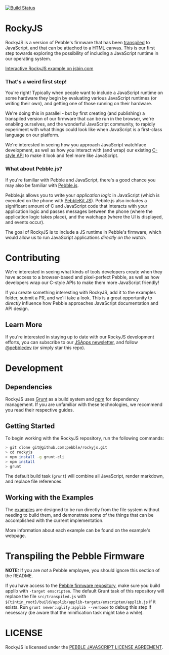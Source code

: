 [![Build Status](https://travis-ci.com/pebble/rockyjs.svg?token=u4rPSjFthB3eVsUfx8As&branch=master)](https://travis-ci.com/pebble/rockyjs)

# RockyJS

RockyJS is a version of Pebble's firmware that has been [transpiled](https://en.wikipedia.org/wiki/Source-to-source_compiler) to JavaScript, and that can be attached to a HTML canvas. This is our first step towards exploring the possibility of including a JavaScript runtime in our operating system.

<a class="jsbin-embed" href="///jsbin.com/jucetom/embed?js,output&height=300px">Interactive RockyJS example on jsbin.com</a>
<script src="https://static.jsbin.com/js/embed.min.js?3.35.9"></script>

### That's a weird first step!

You're right! Typically when people want to include a JavaScript runtime on some hardware they begin by evaluating various JavaScript runtimes (or writing their own), and getting one of those running on their hardware.

We're doing this in parallel - but by first creating (and publishing) a transpiled version of our firmware that can be run in the browser, we're enabling ourselves, and the wonderful JavaScript community, to rapidly experiment with what things could look like when JavaScript is a first-class language on our platform.

We're interested in seeing how you approach JavaScript watchface development, as well as how you interact with (and wrap) our existing [C-style API](developer.pebble.com/docs/c/) to make it look and feel more like JavaScript.

### What about Pebble.js?

If you're familiar with Pebble and JavaScript, there's a good chance you may also be familiar with [Pebble.js](https://developer.pebble.com/docs/pebblejs/).

Pebble.js allows you to write your *application logic* in JavaScript (which is executed on the phone with [PebbleKit JS](https://developer.pebble.com/docs/js/)). Pebble.js also includes a significant amount of C and JavaScript code that interacts with your application logic and passes messages between the phone (where the application logic takes place), and the watchapp (where the UI is displayed, and events occur).

The goal of RockyJS is to include a JS runtime in Pebble's firmware, which would allow us to run JavaScript applications *directly on the watch*.

# Contributing

We're interested in seeing what kinds of tools developers create when they have access to a browser-based and pixel-perfect Pebble, as well as how developers wrap our C-style APIs to make them more JavaScript friendly!

If you create something interesting with RockyJS, add it to the examples folder, submit a PR, and we'll take a look. This is a great opportunity to *directly* influence how Pebble approaches JavaScript documentation and API design.

## Learn More

If you're interested in staying up to date with our RockyJS development efforts, you can subscribe to our [JSApps newsletter](http://pbl.io/jsapps), and follow [@pebbledev](https://twitter.com/pebbledev) (or simply star this repo).

# Development

## Dependencies

RockyJS uses [Grunt](http://gruntjs.com) as a build system and [npm](https://www.npmjs.com) for dependency management. If you are unfamiliar with these technologies, we recommend you read their respective guides.

## Getting Started 

To begin working with the RockyJS repository, run the following commands:

```bash
> git clone git@github.com:pebble/rockyjs.git
> cd rockyjs
> npm install -g grunt-cli
> npm install
> grunt
```

The default build task (`grunt`) will combine all JavaScript, render markdown, and replace file references. 

## Working with the Examples

The [examples](examples/) are designed to be run directly from the file system without needing to build them, and demonstrate some of the things that can be accomplished with the current implementation.

More information about each example can be found on the example's webpage.

# Transpiling the Pebble Firmware

**NOTE:** If you are *not* a Pebble employee, you should ignore this section of the README.

If you have access to the [Pebble firmware repository](https://github.com/pebble/tintin), 
make sure you build applib with `-target emscripten`.
The default Grunt task of this repository will replace the file `src/transpiled.js` with 
`${tintin_root}/build/applib/applib-targets/emscripten/applib.js` if it exists. 
Run `grunt newer:uglify:applib --verbose` to debug this step if necessary (be aware that the minification task might take a while).

# LICENSE

RockyJS is licensed under the [PEBBLE JAVASCRIPT LICENSE AGREEMENT](https://github.com/pebble/rockyjs/blob/master/LICENSE).
